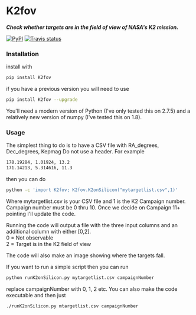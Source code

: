 # K2fov
***Check whether targets are in the field of view of NASA's K2 mission.***

[![PyPI](http://img.shields.io/pypi/v/K2fov.svg)](https://pypi.python.org/pypi/K2fov/)  [![Travis status](https://travis-ci.org/KeplerGO/K2fov.svg)](https://travis-ci.org/KeplerGO/K2fov)

### Installation

install with
```bash
pip install K2fov
```
if you have a previous version you will need to use
```bash
pip install K2fov --upgrade
```

You'll need a modern version of Python (I've only tested this on 2.7.5) and a relatively new version of numpy (I've tested this on 1.8).

### Usage

The simplest thing to do is to have a CSV file with
RA_degrees, Dec_degrees, Kepmag
Do not use a header. For example

```bash
178.19284, 1.01924, 13.2
171.14213, 5.314616, 11.3
```

then you can do
```bash
python -c 'import K2fov; K2fov.K2onSilicon("mytargetlist.csv",1)'
```
Where mytargetlist.csv is your CSV file and 1 is the K2 Campaign number.
Campaign number must be 0 thru 10. Once we decide on Campaign 11+ pointing I'll update the code.

Running the code will output a file with the three input columns and an additional column with either [0,2].<br>
0 = Not observable<br>
2 = Target is in the K2 field of view<br>

The code will also make an image showing where the targets fall.

If you want to run a simple script then you can run
```bash
python runK2onSilicon.py mytargetlist.csv campaignNumber
```
replace campaignNumber with 0, 1, 2 etc. You can also make the code executable and then just
```bash
./runK2onSilicon.py mtargetlist.csv campaignNumber
```

